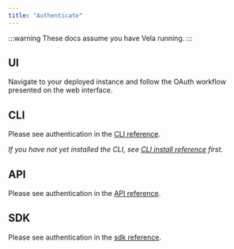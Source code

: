 ```yaml
---
title: "Authenticate"
---
```


:::warning
These docs assume you have Vela running.
:::

## UI

Navigate to your deployed instance and follow the OAuth workflow presented on the web interface.

## CLI

Please see authentication in the [CLI reference](/docs/reference/cli/authentication/).

_If you have not yet installed the CLI, see [CLI install reference](/docs/reference/cli/install.md) first._

## API

Please see authentication in the [API reference](/docs/reference/api/authentication/).

## SDK

Please see authentication in the [sdk reference](/docs/reference/sdk/go/).
